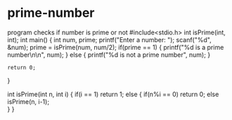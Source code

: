# prime-number
program checks if number is prime or not
#include<stdio.h>
int isPrime(int, int);
int main()
{
	int num, prime;
    printf("Enter a number: ");
    scanf("%d", &num);
    prime = isPrime(num, num/2);
    if(prime == 1)
    {
        printf("%d is a prime number\n\n", num);
    }
    else
    {
        printf("%d is not a prime number", num);
    }
    
    return 0;
}

int isPrime(int n, int i)
{
    if(i == 1)
        return 1; 
    else
    {
        if(n%i == 0)
            return 0;
        else
            isPrime(n, i-1);    
    }
}
